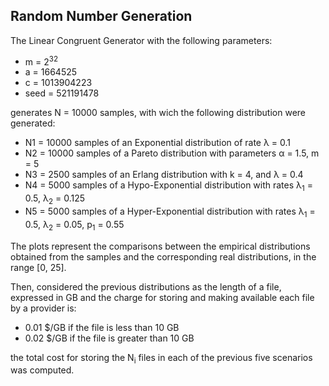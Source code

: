 ## Random Number Generation

The Linear Congruent Generator with the following parameters:
- m = 2<sup>32</sup>
- a = 1664525
- c = 1013904223
- seed = 521191478

generates N = 10000 samples, with wich the following distribution were generated:
- N1 = 10000 samples of an Exponential distribution of rate λ = 0.1
- N2 = 10000 samples of a Pareto distribution with parameters α = 1.5, m = 5
- N3 = 2500 samples of an Erlang distribution with k = 4, and λ = 0.4
- N4 = 5000 samples of a Hypo-Exponential distribution with rates λ<sub>1</sub> = 0.5, λ<sub>2</sub> = 0.125
- N5 = 5000 samples of a Hyper-Exponential distribution with rates λ<sub>1</sub> = 0.5, λ<sub>2</sub> = 0.05, p<sub>1</sub> = 0.55

The plots represent the comparisons between the empirical distributions obtained from the samples and the corresponding real distributions, in the range [0, 25].

Then, considered the previous distributions as the length of a file, expressed in GB and the charge for
storing and making available each file by a provider is:
- 0.01 $/GB if the file is less than 10 GB
- 0.02 $/GB if the file is greater than 10 GB

the total cost for storing the N<sub>i</sub> files in each of the previous five scenarios was computed.
